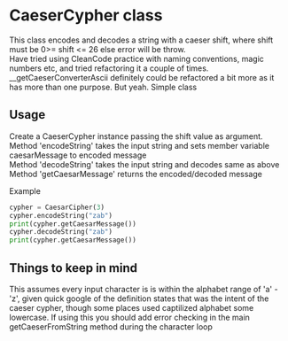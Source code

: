 # CaeserCypher class  
This class encodes and decodes a string with a caeser shift, where shift must be 0>= shift <= 26 else error will be throw.  
Have tried using CleanCode practice with naming conventions, magic numbers etc, and tried refactoring it a couple of times. __getCaeserConverterAscii definitely could be refactored a bit more as it has more than one purpose. But yeah. Simple class 

## Usage  
Create a CaeserCypher instance passing the shift value as argument.  
Method 'encodeString' takes the input string and sets member variable caesarMessage to encoded message  
Method 'decodeString' takes the input string and decodes same as above  
Method 'getCaesarMessage' returns the encoded/decoded message  

Example
```python
cypher = CaesarCipher(3)
cypher.encodeString("zab")
print(cypher.getCaesarMessage())
cypher.decodeString("zab")
print(cypher.getCaesarMessage())
```
  
## Things to keep in mind  
This assumes every input character is is within the alphabet range of 'a' - 'z', given quick google of the definition states that was the intent of the caeser cypher, though some places used captilized alphabet some lowercase. If using this you should add error checking in the main getCaeserFromString method during the character loop  